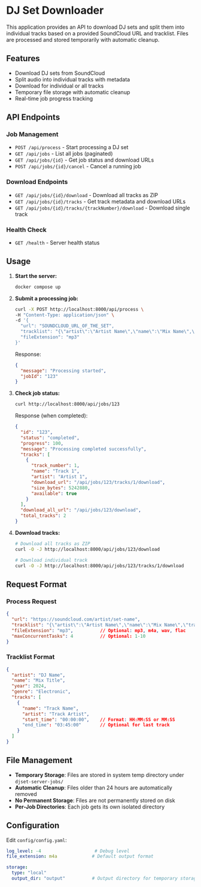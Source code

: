 # DJ Set Downloader

This application provides an API to download DJ sets and split them into individual tracks based on a provided SoundCloud URL and tracklist. Files are processed and stored temporarily with automatic cleanup.

## Features

- Download DJ sets from SoundCloud
- Split audio into individual tracks with metadata
- Download for individual or all tracks
- Temporary file storage with automatic cleanup
- Real-time job progress tracking

## API Endpoints

### Job Management
- `POST /api/process` - Start processing a DJ set
- `GET /api/jobs` - List all jobs (paginated)
- `GET /api/jobs/{id}` - Get job status and download URLs
- `POST /api/jobs/{id}/cancel` - Cancel a running job

### Download Endpoints
- `GET /api/jobs/{id}/download` - Download all tracks as ZIP
- `GET /api/jobs/{id}/tracks` - Get track metadata and download URLs
- `GET /api/jobs/{id}/tracks/{trackNumber}/download` - Download single track

### Health Check
- `GET /health` - Server health status

## Usage

1. **Start the server:**

   ```bash
   docker compose up
   ```

2. **Submit a processing job:**

   ```bash
   curl -X POST http://localhost:8000/api/process \
   -H "Content-Type: application/json" \
   -d '{
     "url": "SOUNDCLOUD_URL_OF_THE_SET",
     "tracklist": "{\"artist\":\"Artist Name\",\"name\":\"Mix Name\",\"tracks\":[{\"artist\":\"Artist 1\",\"name\":\"Track 1\",\"start_time\":\"00:00\",\"end_time\":\"03:45\"},{\"artist\":\"Artist 2\",\"name\":\"Track 2\",\"start_time\":\"03:45\",\"end_time\":\"07:30\"}]}",
     "fileExtension": "mp3"
   }'
   ```

   Response:
   ```json
   {
     "message": "Processing started",
     "jobId": "123"
   }
   ```

3. **Check job status:**

   ```bash
   curl http://localhost:8000/api/jobs/123
   ```

   Response (when completed):
   ```json
   {
     "id": "123",
     "status": "completed",
     "progress": 100,
     "message": "Processing completed successfully",
     "tracks": [
       {
         "track_number": 1,
         "name": "Track 1",
         "artist": "Artist 1",
         "download_url": "/api/jobs/123/tracks/1/download",
         "size_bytes": 5242880,
         "available": true
       }
     ],
     "download_all_url": "/api/jobs/123/download",
     "total_tracks": 2
   }
   ```

4. **Download tracks:**

   ```bash
   # Download all tracks as ZIP
   curl -O -J http://localhost:8000/api/jobs/123/download
   
   # Download individual track
   curl -O -J http://localhost:8000/api/jobs/123/tracks/1/download
   ```

## Request Format

### Process Request
```json
{
  "url": "https://soundcloud.com/artist/set-name",
  "tracklist": "{\"artist\":\"Artist Name\",\"name\":\"Mix Name\",\"tracks\":[...]}",
  "fileExtension": "mp3",          // Optional: mp3, m4a, wav, flac
  "maxConcurrentTasks": 4          // Optional: 1-10
}
```

### Tracklist Format
```json
{
  "artist": "DJ Name",
  "name": "Mix Title", 
  "year": 2024,
  "genre": "Electronic",
  "tracks": [
    {
      "name": "Track Name",
      "artist": "Track Artist",
      "start_time": "00:00:00",    // Format: HH:MM:SS or MM:SS
      "end_time": "03:45:00"       // Optional for last track
    }
  ]
}
```

## File Management

- **Temporary Storage**: Files are stored in system temp directory under `djset-server-jobs/`
- **Automatic Cleanup**: Files older than 24 hours are automatically removed
- **No Permanent Storage**: Files are not permanently stored on disk
- **Per-Job Directories**: Each job gets its own isolated directory

## Configuration

Edit `config/config.yaml`:
```yaml
log_level: -4                    # Debug level
file_extension: m4a             # Default output format

storage:
  type: "local"
  output_dir: "output"          # Output directory for temporary storage
```
